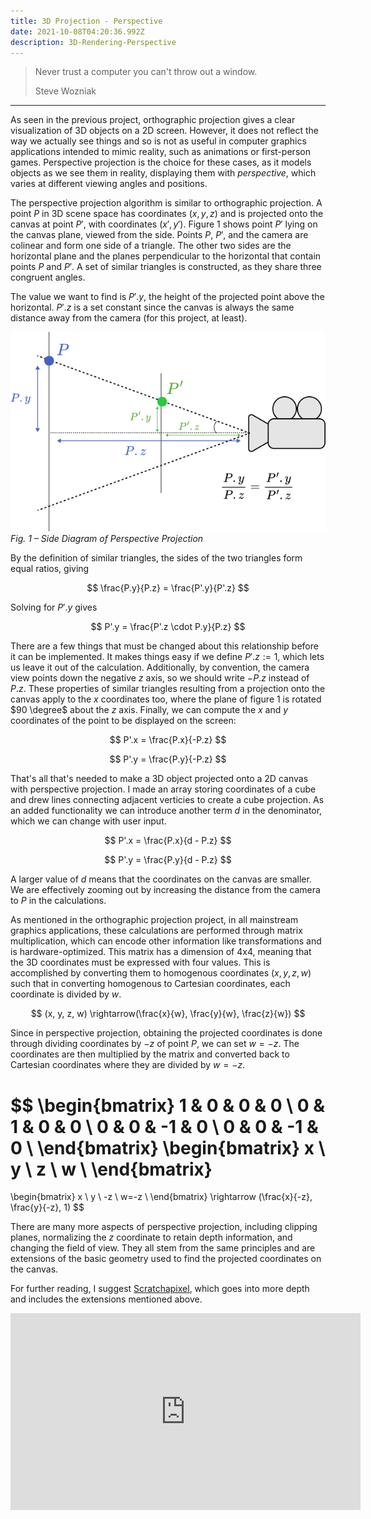 ```yaml
---
title: 3D Projection - Perspective
date: 2021-10-08T04:20:36.992Z
description: 3D-Rendering-Perspective
---
```


> Never trust a computer you can't throw out a window.
>
> <footer>Steve Wozniak</footer>

---

As seen in the previous project, orthographic projection gives a clear visualization of 3D objects on a 2D screen. However, it does not reflect the way we actually see things and so is not as useful in computer graphics applications intended to mimic reality, such as animations or first-person games. Perspective projection is the choice for these cases, as it models objects as we see them in reality, displaying them with <i>perspective</i>, which varies at different viewing angles and positions.

The perspective projection algorithm is similar to orthographic projection. A point $P$ in 3D scene space has coordinates $(x, y, z)$ and is projected onto the canvas at point $P'$, with coordinates $(x', y')$. Figure 1 shows point $P'$ lying on the canvas plane, viewed from the side. Points $P$, $P'$, and the camera are colinear and form one side of a triangle. The other two sides are the horizontal plane and the planes perpendicular to the horizontal that contain points $P$ and $P'$. A set of similar triangles is constructed, as they share three congruent angles.

The value we want to find is $P'.y$, the height of the projected point above the horizontal. $P'.z$ is a set constant since the canvas is always the same distance away from the camera (for this project, at least).

![Side Diagram of perspective projection](Fig-1.png)
*Fig. 1 – Side Diagram of Perspective Projection*

By the definition of similar triangles, the sides of the two triangles form equal ratios, giving

$$
\frac{P.y}{P.z} = \frac{P'.y}{P'.z}
$$

Solving for $P'.y$ gives 

$$
P'.y = \frac{P'.z \cdot P.y}{P.z}
$$

There are a few things that must be changed about this relationship before it can be implemented. It makes things easy if we define $P'.z := 1$, which lets us leave it out of the calculation. Additionally, by convention, the camera view points down the negative $z$ axis, so we should write $-P.z$ instead of $P.z$. These properties of similar triangles resulting from a projection onto the canvas apply to the $x$ coordinates too, where the plane of figure 1 is rotated $90 \degree$ about the $z$ axis. Finally, we can compute the $x$ and $y$ coordinates of the point to be displayed on the screen:

$$
P'.x = \frac{P.x}{-P.z}
$$

$$
P'.y = \frac{P.y}{-P.z}
$$

That's all that's needed to make a 3D object projected onto a 2D canvas with perspective projection. I made an array storing coordinates of a cube and drew lines connecting adjacent verticies to create a cube projection. As an added functionality we can introduce another term $d$ in the denominator, which we can change with user input.

$$
P'.x = \frac{P.x}{d - P.z}
$$

$$
P'.y = \frac{P.y}{d - P.z}
$$

A larger value of $d$ means that the coordinates on the canvas are smaller. We are effectively zooming out by increasing the distance from the camera to $P$ in the calculations.

As mentioned in the orthographic projection project, in all mainstream graphics applications, these calculations are performed through matrix multiplication, which can encode other information like transformations and is hardware-optimized. This matrix has a dimension of 4x4, meaning that the 3D coordinates must be expressed with four values. This is accomplished by converting them to homogenous coordinates $(x, y, z, w)$ such that in converting homogenous to Cartesian coordinates, each coordinate is divided by $w$.

$$
(x, y, z, w) \rightarrow(\frac{x}{w}, \frac{y}{w}, \frac{z}{w})
$$

Since in perspective projection, obtaining the projected coordinates is done through dividing coordinates by $-z$ of point $P$, we can set $w = -z$. The coordinates are then multiplied by the matrix and converted back to Cartesian coordinates where they are divided by $w = -z$.


$$
\begin{bmatrix}
1 & 0 & 0 & 0 \\
0 & 1 & 0 & 0 \\
0 & 0 & -1 & 0 \\
0 & 0 & -1 & 0 \\
\end{bmatrix}
\begin{bmatrix}
x \\
y \\
z \\
w \\
\end{bmatrix}
=
\begin{bmatrix}
x \\
y \\
-z \\
w=-z \\
\end{bmatrix}
\rightarrow (\frac{x}{-z}, \frac{y}{-z}, 1)
$$

There are many more aspects of perspective projection, including clipping planes, normalizing the $z$ coordinate to retain depth information, and changing the field of view. They all stem from the same principles and are extensions of the basic geometry used to find the projected coordinates on the canvas.

For further reading, I suggest 
<a href="https://www.scratchapixel.com/lessons/3d-basic-rendering/perspective-and-orthographic-projection-matrix/building-basic-perspective-projection-matrix"
target="_blank">Scratchapixel</a>, which goes into more depth and includes the extensions mentioned above.

<iframe width="560" height="315" src="https://www.youtube.com/embed/n0EWsYSBvXU" title="YouTube video player" frameborder="0" allow="accelerometer; autoplay; clipboard-write; encrypted-media; gyroscope; picture-in-picture" allowfullscreen></iframe>